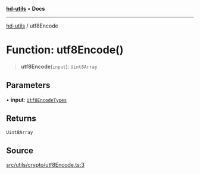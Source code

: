 [**hd-utils**](../README.md) • **Docs**

***

[hd-utils](../globals.md) / utf8Encode

# Function: utf8Encode()

> **utf8Encode**(`input`): `Uint8Array`

## Parameters

• **input**: [`Utf8EncodeTypes`](../type-aliases/Utf8EncodeTypes.md)

## Returns

`Uint8Array`

## Source

[src/utils/crypto/utf8Encode.ts:3](https://github.com/AhmadHddad/h-utils/blob/5c76ff5de068cee019fc632d9da2e395721bb48f/src/utils/crypto/utf8Encode.ts#L3)
